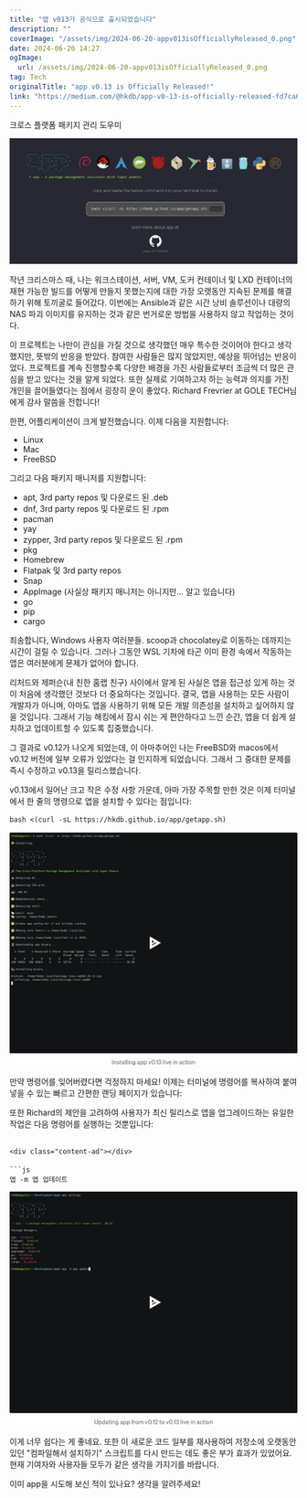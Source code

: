 ```yaml
---
title: "앱 v013가 공식으로 출시되었습니다"
description: ""
coverImage: "/assets/img/2024-06-20-appv013isOfficiallyReleased_0.png"
date: 2024-06-20 14:27
ogImage: 
  url: /assets/img/2024-06-20-appv013isOfficiallyReleased_0.png
tag: Tech
originalTitle: "app v0.13 is Officially Released!"
link: "https://medium.com/@hkdb/app-v0-13-is-officially-released-fd7ca6fd1aa2"
---
```



크로스 플랫폼 패키지 관리 도우미

![이미지](/assets/img/2024-06-20-appv013isOfficiallyReleased_0.png)

작년 크리스마스 때, 나는 워크스테이션, 서버, VM, 도커 컨테이너 및 LXD 컨테이너의 재현 가능한 빌드를 어떻게 만들지 못했는지에 대한 가장 오랫동안 지속된 문제를 해결하기 위해 토끼굴로 들어갔다. 이번에는 Ansible과 같은 시간 낭비 솔루션이나 대량의 NAS 파괴 이미지를 유지하는 것과 같은 번거로운 방법을 사용하지 않고 작업하는 것이다.

이 프로젝트는 나만이 관심을 가질 것으로 생각했던 매우 특수한 것이어야 한다고 생각했지만, 뜻밖의 반응을 받았다. 참여한 사람들은 많지 않았지만, 예상을 뛰어넘는 반응이었다. 프로젝트를 계속 진행할수록 다양한 배경을 가진 사람들로부터 조금씩 더 많은 관심을 받고 있다는 것을 알게 되었다. 또한 실제로 기여하고자 하는 능력과 의지를 가진 개인을 끌어들였다는 점에서 굉장히 운이 좋았다. Richard Frevrier at GOLE TECH님에게 감사 말씀을 전합니다!

<div class="content-ad"></div>

한편, 어플리케이션이 크게 발전했습니다. 이제 다음을 지원합니다:

- Linux
- Mac
- FreeBSD

그리고 다음 패키지 매니저를 지원합니다:

- apt, 3rd party repos 및 다운로드 된 .deb
- dnf, 3rd party repos 및 다운로드 된 .rpm
- pacman
- yay
- zypper, 3rd party repos 및 다운로드 된 .rpm
- pkg
- Homebrew
- Flatpak 및 3rd party repos
- Snap
- AppImage (사실상 패키지 매니저는 아니지만... 알고 있습니다)
- go
- pip
- cargo

<div class="content-ad"></div>

죄송합니다, Windows 사용자 여러분들. scoop과 chocolatey로 이동하는 데까지는 시간이 걸릴 수 있습니다. 그러나 그동안 WSL 기차에 타곤 이미 환경 속에서 작동하는 앱은 여러분에게 문제가 없어야 합니다.

리처드와 제퍼슨(내 친한 홈랩 친구) 사이에서 알게 된 사실은 앱을 접근성 있게 하는 것이 처음에 생각했던 것보다 더 중요하다는 것입니다. 결국, 앱을 사용하는 모든 사람이 개발자가 아니며, 아마도 앱을 사용하기 위해 모든 개발 의존성을 설치하고 싶어하지 않을 것입니다. 그래서 기능 해킹에서 잠시 쉬는 게 편안하다고 느낀 순간, 앱을 더 쉽게 설치하고 업데이트할 수 있도록 집중했습니다.

그 결과로 v0.12가 나오게 되었는데, 이 아마추어인 나는 FreeBSD와 macos에서 v0.12 버전에 일부 오류가 있었다는 걸 인지하게 되었습니다. 그래서 그 중대한 문제를 즉시 수정하고 v0.13을 릴리스했습니다.

v0.13에서 일어난 크고 작은 수정 사항 가운데, 아마 가장 주목할 만한 것은 이제 터미널에서 한 줄의 명령으로 앱을 설치할 수 있다는 점입니다:

<div class="content-ad"></div>

```markdown
bash <(curl -sL https://hkdb.github.io/app/getapp.sh)
```

![2024-06-20-appv013isOfficiallyReleased_1](/assets/img/2024-06-20-appv013isOfficiallyReleased_1.png)

만약 명령어를 잊어버렸다면 걱정하지 마세요! 이제는 터미널에 명령어를 복사하여 붙여넣을 수 있는 빠르고 간편한 랜딩 페이지가 있습니다:

또한 Richard의 제안을 고려하여 사용자가 최신 릴리스로 앱을 업그레이드하는 유일한 작업은 다음 명령어를 실행하는 것뿐입니다:
```

<div class="content-ad"></div>

```js
앱 -m 앱 업데이트
```

<img src="/assets/img/2024-06-20-appv013isOfficiallyReleased_2.png" />

이게 너무 쉽다는 게 좋네요. 또한 이 새로운 코드 일부를 재사용하여 저장소에 오랫동안 있던 "컴파일해서 설치하기" 스크립트를 다시 만드는 데도 좋은 부가 효과가 있었어요. 현재 기여자와 사용자들 모두가 같은 생각을 가지기를 바랍니다.

이미 app을 시도해 보신 적이 있나요? 생각을 알려주세요!
```  